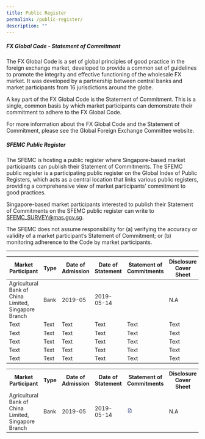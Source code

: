 ```yaml
---
title: Public Register
permalink: /public-register/
description: ""
---
```

##### FX Global Code - Statement of Commitment
The FX Global Code is a set of global principles of good practice in the foreign exchange market, developed to provide a common set of guidelines to promote the integrity and effective functioning of the wholesale FX market. It was developed by a partnership between central banks and market participants from 16 jurisdictions around the globe.

A key part of the FX Global Code is the Statement of Commitment. This is a single, common basis by which market participants can demonstrate their commitment to adhere to the FX Global Code.

For more information about the FX Global Code and the Statement of Commitment, please see the Global Foreign Exchange Committee website.

 

##### SFEMC Public Register
The SFEMC is hosting a public register where Singapore-based market participants can publish their Statement of Commitments. The SFEMC public register is a participating public register on the Global Index of Public Registers, which acts as a central location that links various public registers, providing a comprehensive view of market participants’ commitment to good practices.

Singapore-based market participants interested to publish their Statement of Commitments on the SFEMC public register can write to SFEMC_SURVEY@mas.gov.sg.

The SFEMC does not assume responsibility for (a) verifying the accuracy or validity of a market participant’s Statement of Commitment; or (b) monitoring adherence to the Code by market participants.

***



| Market Participant | Type | Date of Admission | Date of Statement     | Statement of Commitments     | Disclosure Cover Sheet     |
| -------- | -------- | -------- |  -------- | -------- | -------- |
| Agricultural Bank of China Limited, Singapore Branch     | Bank     | 2019-05     | 2019-05-14     | [](/files/Statement/aboc.pdf)     | N.A     |
| Text     | Text     | Text     | Text     | Text     | Text     |
| Text     | Text     | Text     | Text     | Text     | Text     |
| Text     | Text     | Text     | Text     | Text     | Text     |
| Text     | Text     | Text     | Text     | Text     | Text     |
| Text     | Text     | Text     | Text     | Text     | Text     |


<table> 
	<tr>
		<th>Market Participant</th>
		<th>Type</th>
		<th>Date of Admission</th>
		<th>Date of Statement</th>
		<th>Statement of Commitments</th>
		<th>Disclosure Cover Sheet</th> 
	</tr>
	<tr>
		<td>Agricultural Bank of China Limited, Singapore Branch</td>
		<td>Bank</td>
		<td>2019-05</td>
		<td>2019-05-14</td>
		<td><a href="/files/Statement/aboc.pdf"><img src = "/images/icon-pdf.jpg" style="width:15%;"></td>
		<td>N.A </td> 
	</tr>